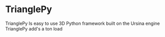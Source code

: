 # TrianglePy
TrianglePy Is easy to use 3D Python framework 
built on the Ursina engine TrianglePy add's a ton load
 
